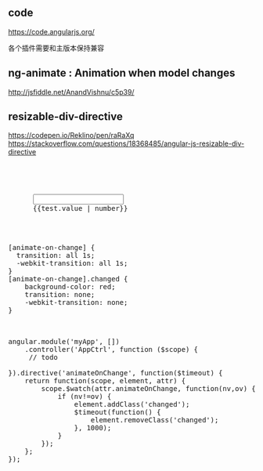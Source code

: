 
code
-----------------------------------------
https://code.angularjs.org/

各个插件需要和主版本保持兼容

ng-animate : Animation when model changes
-----------------------------------------
http://jsfiddle.net/AnandVishnu/c5p39/

resizable-div-directive
-----------------------------------------
https://codepen.io/Reklino/pen/raRaXq
https://stackoverflow.com/questions/18368485/angular-js-resizable-div-directive

<pre>

<div ng-app="myApp">
    <div ng-controller="AppCtrl">
      <input type="text" ng-model="test.value"></input>
      <span animate-on-change='test.value'>{{test.value | number}}</span>       
    </div>
</div>

[animate-on-change] {
  transition: all 1s;
  -webkit-transition: all 1s;
}
[animate-on-change].changed {
    background-color: red;
    transition: none;
    -webkit-transition: none;
}



angular.module('myApp', [])
    .controller('AppCtrl', function ($scope) {
     // todo   
  
}).directive('animateOnChange', function($timeout) {
    return function(scope, element, attr) {
        scope.$watch(attr.animateOnChange, function(nv,ov) {
            if (nv!=ov) {
                element.addClass('changed');
                $timeout(function() {
                    element.removeClass('changed');
                }, 1000);
            }
        });
    };  
});
</pre>
